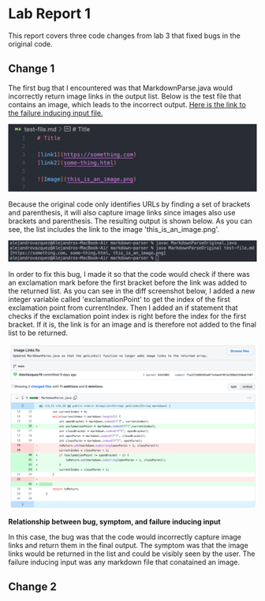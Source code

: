 # Lab Report 1
This report covers three code changes from lab 3 that fixed bugs in the original code.

Change 1
---
The first bug that I encountered was that MarkdownParse.java would incorrectly return image links in the output list. Below is the test file that contains an image, which leads to the incorrect output. [Here is the link to the failure inducing input file.](https://github.com/AlexVazquez19/markdown-parser/blob/main/test-file.md)

![screenshot 1](LR2-screenshots/LR2-screenshot1.png)

Because the original code only identifies URLs by finding a set of brackets and parenthesis, it will also capture image links since images also use brackets and parenthesis. The resulting output is shown below. As you can see, the list includes the link to the image 'this_is_an_image.png'.

![screenshot 2](LR2-screenshots/LR2-screenshot2.png)

In order to fix this bug, I made it so that the code would check if there was an exclamation mark before the first bracket before the link was added to the returned list. As you can see in the diff screenshot below, I added a new integer variable called 'exclamationPoint' to get the index of the first exclamation point from currentIndex. Then I added an if statement that checks if the exclamation point index is right before the index for the first bracket. If it is, the link is for an image and is therefore not added to the final list to be returned.

![screenshot 3](LR2-screenshots/LR2-screenshot3.png)

**Relationship between bug, symptom, and failure inducing input**

In this case, the bug was that the code would incorrectly capture image links and return them in the final output. The symptom was that the image links would be returned in the list and could be visibly seen by the user. The failure inducing input was any markdown file that conatained an image.


Change 2
---
